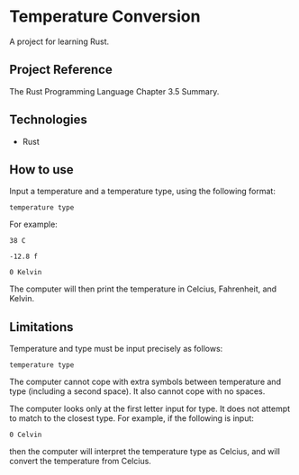 # Temperature Conversion

A project for learning Rust.

## Project Reference

The Rust Programming Language Chapter 3.5 Summary.

## Technologies

* Rust

## How to use

Input a temperature and a temperature type, using the following format:

```temperature type```

For example:

```38 C```

```-12.8 f```

```0 Kelvin```

The computer will then print the temperature in Celcius, Fahrenheit, and Kelvin.

## Limitations

Temperature and type must be input precisely as follows:

```temperature type```

The computer cannot cope with extra symbols between temperature and type (including a second space). It also cannot cope with no spaces.

The computer looks only at the first letter input for type. It does not attempt to match to the closest type. For example, if the following is input:

```0 Celvin```

then the computer will interpret the temperature type as Celcius, and will convert the temperature from Celcius.

